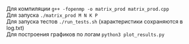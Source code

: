 Для компиляции `g++ -fopenmp -o matrix_prod matrix_prod.cpp`<br>
Для запуска `./matrix_prod M N K P`<br>
Для запуска тестов `./run_tests.sh` (характеристики сохраняются в log.txt)<br>
Для построения графиков по логам `python3 plot_results.py`
